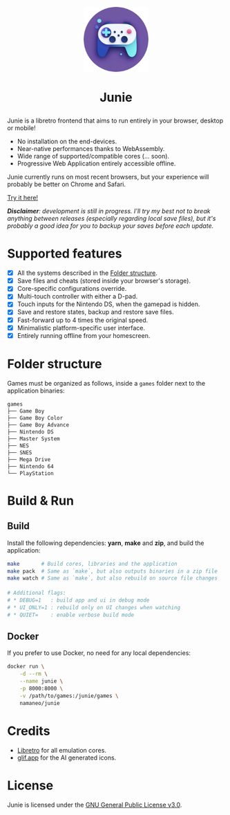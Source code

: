 <p align="center"><img src="ui/assets/icon-round.png" width="150" /></p>

# <p align="center">Junie</p>

Junie is a libretro frontend that aims to run entirely in your browser, desktop or mobile!
* No installation on the end-devices.
* Near-native performances thanks to WebAssembly.
* Wide range of supported/compatible cores (... soon).
* Progressive Web Application entirely accessible offline.

Junie currently runs on most recent browsers, but your experience will probably be better on Chrome and Safari.

[Try it here!](https://namaneo.github.io/Junie/)

***Disclaimer**: development is still in progress. I'll try my best not to break anything between releases (especially regarding local save files), but it's probably a good idea for you to backup your saves before each update.*

# Supported features

- [x] All the systems described in the [Folder structure](#folder-structure).
- [x] Save files and cheats (stored inside your browser's storage).
- [x] Core-specific configurations override.
- [x] Multi-touch controller with either a D-pad.
- [x] Touch inputs for the Nintendo DS, when the gamepad is hidden.
- [x] Save and restore states, backup and restore save files.
- [x] Fast-forward up to 4 times the original speed.
- [x] Minimalistic platform-specific user interface.
- [x] Entirely running offline from your homescreen.

# Folder structure

Games must be organized as follows, inside a `games` folder next to the application binaries:

```
games
├── Game Boy
├── Game Boy Color
├── Game Boy Advance
├── Nintendo DS
├── Master System
├── NES
├── SNES
├── Mega Drive
├── Nintendo 64
└── PlayStation
```

# Build & Run

## Build

Install the following dependencies: **yarn**, **make** and **zip**, and build the application:
```bash
make       # Build cores, libraries and the application
make pack  # Same as `make`, but also outputs binaries in a zip file
make watch # Same as `make`, but also rebuild on source file changes

# Additional flags:
# * DEBUG=1   : build app and ui in debug mode
# * UI_ONLY=1 : rebuild only on UI changes when watching
# * QUIET=    : enable verbose build mode
```

## Docker

If you prefer to use Docker, no need for any local dependencies:

```bash
docker run \
    -d --rm \
    --name junie \
    -p 8000:8000 \
    -v /path/to/games:/junie/games \
    namaneo/junie
```

# Credits

- [Libretro](https://github.com/libretro/gambatte-libretro) for all emulation cores.
- [glif.app](glif.app) for the AI generated icons.

# License

Junie is licensed under the [GNU General Public License v3.0](https://github.com/Namaneo/Junie/blob/main/LICENSE.md).
